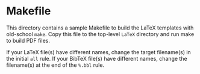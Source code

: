 # Makefile #

This directory contains a sample Makefile to build the LaTeX templates with old-school `make`.
Copy this file to the top-level `LaTeX` directory and run make to build PDF files. 

If your LaTeX file(s) have different names, change the target filename(s) in the initial `all` rule.
If your BibTeX file(s) have different names, change the filename(s) at the end of the `%.bbl` rule.
